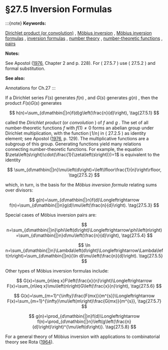 # §27.5 Inversion Formulas

:::{note}
**Keywords:**

[Dirichlet product (or convolution)](http://dlmf.nist.gov/search/search?q=Dirichlet%20product%20%28or%20convolution%29) , [Möbius inversion](http://dlmf.nist.gov/search/search?q=Mobius%20inversion) , [Möbius inversion formulas](http://dlmf.nist.gov/search/search?q=Mobius%20inversion%20formulas) , [inversion formulas](http://dlmf.nist.gov/search/search?q=inversion%20formulas) , [number theory](http://dlmf.nist.gov/search/search?q=number%20theory) , [number-theoretic functions](http://dlmf.nist.gov/search/search?q=number-theoretic%20functions) , [pairs](http://dlmf.nist.gov/search/search?q=pairs)

**Notes:**

See Apostol ([1976](./bib/index.html#bib115 "Introduction to Analytic Number Theory"), Chapter 2 and p. 228). For ( 27.5.7 ) use ( 27.5.2 ) and formal substitution.

**See also:**

Annotations for Ch.27
:::

If a Dirichlet series $F(s)$ generates $f(n)$ , and $G(s)$ generates $g(n)$ , then the product $F(s)G(s)$ generates


<a id="E1"></a>
$$
h(n)=\sum_{d\mathbin{|}n}f(d)g\left(\frac{n}{d}\right), \tag{27.5.1}
$$

called the *Dirichlet product* (or *convolution* ) of $f$ and $g$ . The set of all number-theoretic functions $f$ with $f(1)\neq 0$ forms an abelian group under Dirichlet multiplication, with the function $\left\lfloor 1/n\right\rfloor$ in ( 27.2.5 ) as identity element; see Apostol ([1976](./bib/index.html#bib115 "Introduction to Analytic Number Theory"), p. 129). The multiplicative functions are a subgroup of this group. Generating functions yield many relations connecting number-theoretic functions. For example, the equation $\zeta\left(s\right)\cdot(\ifrac{1}{\zeta\left(s\right)})=1$ is equivalent to the identity


<a id="E2"></a>
$$
\sum_{d\mathbin{|}n}\mu\left(d\right)=\left\lfloor\frac{1}{n}\right\rfloor, \tag{27.5.2}
$$

which, in turn, is the basis for the *Möbius inversion formula* relating sums over divisors:


<a id="E3"></a>
$$
g(n)=\sum_{d\mathbin{|}n}f(d)\Longleftrightarrow f(n)=\sum_{d\mathbin{|}n}g(d)\mu\left(\frac{n}{d}\right). \tag{27.5.3}
$$

Special cases of Möbius inversion pairs are:


<a id="E4"></a>
$$
n=\sum_{d\mathbin{|}n}\phi\left(d\right)\Longleftrightarrow\phi\left(n\right)=\sum_{d\mathbin{|}n}d\mu\left(\frac{n}{d}\right), \tag{27.5.4}
$$


<a id="E5"></a>
$$
\ln n=\sum_{d\mathbin{|}n}\Lambda\left(d\right)\Longleftrightarrow\Lambda\left(n\right)=\sum_{d\mathbin{|}n}(\ln d)\mu\left(\frac{n}{d}\right). \tag{27.5.5}
$$

Other types of Möbius inversion formulas include:


<a id="E6"></a>
$$
G(x)=\sum_{n\leq x}F\left(\frac{x}{n}\right)\Longleftrightarrow F(x)=\sum_{n\leq x}\mu\left(n\right)G\left(\frac{x}{n}\right), \tag{27.5.6}
$$


<a id="E7"></a>
$$
G(x)=\sum_{m=1}^{\infty}\frac{F(mx)}{m^{s}}\Longleftrightarrow F(x)=\sum_{m=1}^{\infty}\mu\left(m\right)\frac{G(mx)}{m^{s}}, \tag{27.5.7}
$$


<a id="E8"></a>
$$
g(n)=\prod_{d\mathbin{|}n}f(d)\Longleftrightarrow f(n)=\prod_{d\mathbin{|}n}\left(g\left(\frac{n}{d}\right)\right)^{\mu\left(d\right)}. \tag{27.5.8}
$$

For a general theory of Möbius inversion with applications to combinatorial theory see Rota ([1964](./bib/R.html#bib1975 "On the foundations of combinatorial theory. I. Theory of Möbius functions")).

